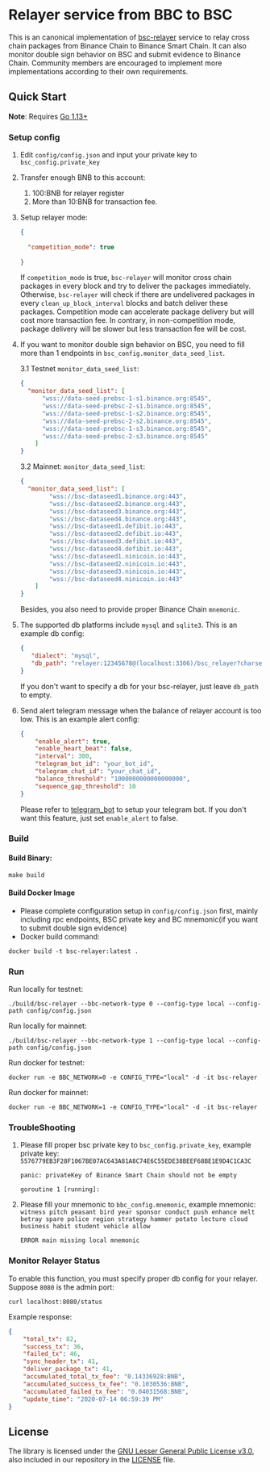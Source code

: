 # Relayer service from BBC to BSC

This is an canonical implementation of [bsc-relayer](https://github.com/binance-chain/whitepaper/blob/master/WHITEPAPER.md#bsc-relayers) service to relay cross chain packages from Binance Chain to Binance Smart Chain. It can also monitor double sign behavior on BSC and submit evidence to Binance Chain. Community members are encouraged to implement more implementations according to their own requirements.

## Quick Start

**Note**: Requires [Go 1.13+](https://golang.org/dl/)

### Setup config

1. Edit `config/config.json` and input your private key to `bsc_config.private_key`
2. Transfer enough BNB to this account:
    1. 100:BNB for relayer register
    2. More than 10:BNB for transaction fee.
3. Setup relayer mode:
    ```json
    {
      
      "competition_mode": true
      
    }
    ```
   If `competition_mode` is true, `bsc-relayer` will monitor cross chain packages in every block and try to deliver the packages immediately. Otherwise, `bsc-relayer` will check if there are undelivered packages in every `clean_up_block_interval` blocks and batch deliver these packages. Competition mode can accelerate package delivery but will cost more transaction fee. In contrary, in non-competition mode, package delivery will be slower but less transaction fee will be cost. 
   
4. If you want to monitor double sign behavior on BSC, you need to fill more than 1 endpoints in `bsc_config.monitor_data_seed_list`.

    3.1 Testnet `monitor_data_seed_list`:
    ```json
    {
      "monitor_data_seed_list": [
          "wss://data-seed-prebsc-1-s1.binance.org:8545",
          "wss://data-seed-prebsc-2-s1.binance.org:8545",
          "wss://data-seed-prebsc-1-s2.binance.org:8545",
          "wss://data-seed-prebsc-2-s2.binance.org:8545",
          "wss://data-seed-prebsc-1-s3.binance.org:8545",
          "wss://data-seed-prebsc-2-s3.binance.org:8545"
        ]
    }
    ```
   
   3.2 Mainnet: `monitor_data_seed_list`:
   ```json
   {
     "monitor_data_seed_list": [
           "wss://bsc-dataseed1.binance.org:443",
           "wss://bsc-dataseed2.binance.org:443",
           "wss://bsc-dataseed3.binance.org:443",
           "wss://bsc-dataseed4.binance.org:443",
           "wss://bsc-dataseed1.defibit.io:443",
           "wss://bsc-dataseed2.defibit.io:443",
           "wss://bsc-dataseed3.defibit.io:443",
           "wss://bsc-dataseed4.defibit.io:443",
           "wss://bsc-dataseed1.ninicoin.io:443",
           "wss://bsc-dataseed2.ninicoin.io:443",
           "wss://bsc-dataseed3.ninicoin.io:443",
           "wss://bsc-dataseed4.ninicoin.io:443"
       ]
   }
   ```
   Besides, you also need to provide proper Binance Chain `mnemonic`.
   
5. The supported db platforms include `mysql` and `sqlite3`. This is an example db config:
    ```json
    {
       "dialect": "mysql",
       "db_path": "relayer:12345678@(localhost:3306)/bsc_relayer?charset=utf8&parseTime=True&loc=Local"
    }
    ```
   If you don't want to specify a db for your bsc-relayer, just leave `db_path` to empty.
   
6. Send alert telegram message when the balance of relayer account is too low. This is an example alert config:
    ```json
    {
        "enable_alert": true,
        "enable_heart_beat": false,
        "interval": 300,
        "telegram_bot_id": "your_bot_id",
        "telegram_chat_id": "your_chat_id",
        "balance_threshold": "1000000000000000000",
        "sequence_gap_threshold": 10
    }
    ```
   Please refer to [telegram_bot](https://www.home-assistant.io/integrations/telegram_bot) to setup your telegram bot. If you don't want this feature, just set `enable_alert` to false.

### Build

#### Build Binary:
```shell script
make build
```

#### Build Docker Image

- Please complete configuration setup in `config/config.json` first, mainly including rpc endpoints, BSC private key and BC mnemonic(if you want to submit double sign evidence)
- Docker build command:
```shell script
docker build -t bsc-relayer:latest .
```

### Run

Run locally for testnet:
```shell script
./build/bsc-relayer --bbc-network-type 0 --config-type local --config-path config/config.json
```

Run locally for mainnet:
```shell script
./build/bsc-relayer --bbc-network-type 1 --config-type local --config-path config/config.json
```

Run docker for testnet:
```shell script
docker run -e BBC_NETWORK=0 -e CONFIG_TYPE="local" -d -it bsc-relayer
```

Run docker for mainnet:
```shell script
docker run -e BBC_NETWORK=1 -e CONFIG_TYPE="local" -d -it bsc-relayer
```

### TroubleShooting

1. Please fill proper bsc private key to `bsc_config.private_key`, example private key: `5576779EB3F28F1067BE07AC643A81A8C74E6C55EDE38BEEF68BE1E9D4C1CA3C`

    ```
    panic: privateKey of Binance Smart Chain should not be empty
    
    goroutine 1 [running]:
    ```

2. Please fill your mnemonic to `bbc_config.mnemonic`, example mnemonic: `witness pitch peasant bird year sponsor conduct push enhance melt betray spare police region strategy hammer potato lecture cloud business habit student vehicle allow`

    ```
    ERROR main missing local mnemonic
    ```

### Monitor Relayer Status

To enable this function, you must specify proper db config for your relayer. Suppose `8080` is the admin port: 
```shell script
curl localhost:8080/status
```

Example response:
```json
{
    "total_tx": 82,
    "success_tx": 36,
    "failed_tx": 46,
    "sync_header_tx": 41,
    "deliver_package_tx": 41,
    "accumulated_total_tx_fee": "0.14336928:BNB",
    "accumulated_success_tx_fee": "0.1030536:BNB",
    "accumulated_failed_tx_fee": "0.04031568:BNB",
    "update_time": "2020-07-14 06:59:39 PM"
}
```

## License

The library is licensed under the [GNU Lesser General Public License v3.0](https://www.gnu.org/licenses/lgpl-3.0.en.html),
also included in our repository in the [LICENSE](LICENSE) file.